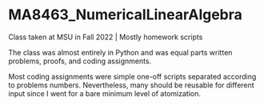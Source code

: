 # MA8463_NumericalLinearAlgebra
Class taken at MSU in Fall 2022 | Mostly homework scripts

The class was almost entirely in Python and was equal parts written problems, proofs, and coding assignments.

Most coding assignments were simple one-off scripts separated according to problems numbers. Nevertheless, many should be reusable for different input since I went for a bare minimum level of atomization.
